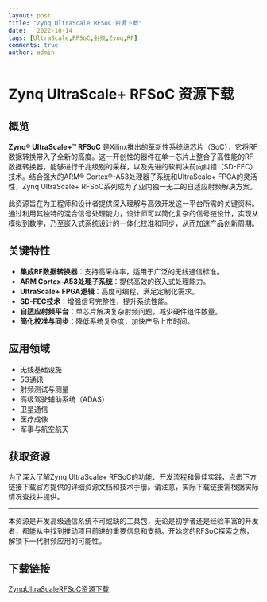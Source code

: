 ```yaml
---
layout: post
title: "Zynq UltraScale RFSoC 资源下载"
date:   2022-10-14
tags: [UltraScale,RFSoC,射频,Zynq,RF]
comments: true
author: admin
---
```

# Zynq UltraScale+ RFSoC 资源下载

## 概览

**Zynq® UltraScale+™ RFSoC** 是Xilinx推出的革新性系统级芯片（SoC），它将RF数据转换带入了全新的高度。这一开创性的器件在单一芯片上整合了高性能的RF数据转换器，能够进行千兆级别的采样，以及先进的软判决前向纠错（SD-FEC）技术。结合强大的ARM® Cortex®-A53处理器子系统和UltraScale+ FPGA的灵活性，Zynq UltraScale+ RFSoC系列成为了业内独一无二的自适应射频解决方案。

此资源旨在为工程师和设计者提供深入理解与高效开发这一平台所需的关键资料。通过利用其独特的混合信号处理能力，设计师可以简化复杂的信号链设计，实现从模拟到数字，乃至嵌入式系统设计的一体化校准和同步，从而加速产品创新周期。

## 关键特性

- **集成RF数据转换器**：支持高采样率，适用于广泛的无线通信标准。
- **ARM Cortex-A53处理子系统**：提供高效的嵌入式处理能力。
- **UltraScale+ FPGA逻辑**：高度可编程，满足定制化需求。
- **SD-FEC技术**：增强信号完整性，提升系统性能。
- **自适应射频平台**：单芯片解决复杂射频问题，减少硬件组件数量。
- **简化校准与同步**：降低系统复杂度，加快产品上市时间。

## 应用领域

- 无线基础设施
- 5G通讯
- 射频测试与测量
- 高级驾驶辅助系统（ADAS）
- 卫星通信
- 医疗成像
- 军事与航空航天

## 获取资源

为了深入了解Zynq UltraScale+ RFSoC的功能、开发流程和最佳实践，点击下方链接下载官方提供的详细资源文档和技术手册。请注意，实际下载链接需根据实际情况查找并提供。

---

本资源是开发高级通信系统不可或缺的工具包，无论是初学者还是经验丰富的开发者，都能从中找到推动项目前进的重要信息和支持。开始您的RFSoC探索之旅，解锁下一代射频应用的可能性。

## 下载链接

[ZynqUltraScaleRFSoC资源下载](https://pan.quark.cn/s/d10549b06dee)